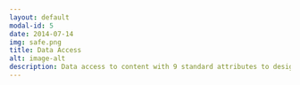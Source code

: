 ```yaml
---
layout: default
modal-id: 5
date: 2014-07-14
img: safe.png
title: Data Access
alt: image-alt
description: Data access to content with 9 standard attributes to design and define customer facing interface
---
```

